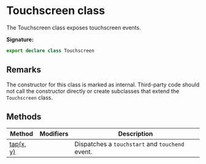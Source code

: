 # Touchscreen class

The Touchscreen class exposes touchscreen events.

**Signature:**

```typescript
export declare class Touchscreen
```

## Remarks

The constructor for this class is marked as internal. Third-party code should not call the constructor directly or create subclasses that extend the `Touchscreen` class.

## Methods

| Method                                      | Modifiers | Description                                                           |
| ------------------------------------------- | --------- | --------------------------------------------------------------------- |
| [tap(x, y)](./puppeteer.touchscreen.tap.md) |           | Dispatches a <code>touchstart</code> and <code>touchend</code> event. |
